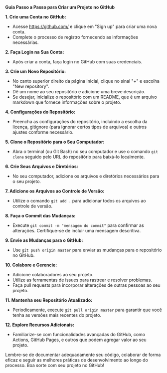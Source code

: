 **Guia Passo a Passo para Criar um Projeto no GitHub**

**1. Crie uma Conta no GitHub:**
   - Acesse https://github.com/ e clique em "Sign up" para criar uma nova conta.
   - Complete o processo de registro fornecendo as informações necessárias.

**2. Faça Login na Sua Conta:**
   - Após criar a conta, faça login no GitHub com suas credenciais.

**3. Crie um Novo Repositório:**
   - No canto superior direito da página inicial, clique no sinal "+" e escolha "New repository".
   - Dê um nome ao seu repositório e adicione uma breve descrição.
   - Se desejar, inicialize o repositório com um README, que é um arquivo markdown que fornece informações sobre o projeto.

**4. Configurações do Repositório:**
   - Preencha as configurações do repositório, incluindo a escolha da licença, gitignore (para ignorar certos tipos de arquivos) e outros ajustes conforme necessário.

**5. Clone o Repositório para o Seu Computador:**
   - Abra o terminal (ou Git Bash) no seu computador e use o comando `git clone` seguido pelo URL do repositório para baixá-lo localmente.

**6. Crie Seus Arquivos e Diretórios:**
   - No seu computador, adicione os arquivos e diretórios necessários para o seu projeto.

**7. Adicione os Arquivos ao Controle de Versão:**
   - Utilize o comando `git add .` para adicionar todos os arquivos ao controle de versão.

**8. Faça o Commit das Mudanças:**
   - Execute `git commit -m "mensagem do commit"` para confirmar as alterações. Certifique-se de incluir uma mensagem descritiva.

**9. Envie as Mudanças para o GitHub:**
   - Use `git push origin master` para enviar as mudanças para o repositório no GitHub.

**10. Colabore e Gerencie:**
   - Adicione colaboradores ao seu projeto.
   - Utilize as ferramentas de issues para rastrear e resolver problemas.
   - Faça pull requests para incorporar alterações de outras pessoas ao seu projeto.

**11. Mantenha seu Repositório Atualizado:**
   - Periodicamente, execute `git pull origin master` para garantir que você tenha as versões mais recentes do projeto.

**12. Explore Recursos Adicionais:**
   - Familiarize-se com funcionalidades avançadas do GitHub, como Actions, GitHub Pages, e outros que podem agregar valor ao seu projeto.

Lembre-se de documentar adequadamente seu código, colaborar de forma eficaz e seguir as melhores práticas de desenvolvimento ao longo do processo. Boa sorte com seu projeto no GitHub!